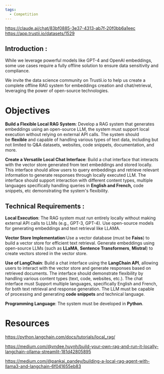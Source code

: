 ```yaml
---
tags:
  - Competition
---
```

https://claude.ai/chat/83bf0885-3e37-4313-ab7f-20f0bb6a1eec
https://app.trustii.io/datasets/1529

## Introduction :

While we leverage powerful models like GPT-4 and OpenAI embeddings, some use cases require a fully offline solution to ensure data sensitivity and compliance.

We invite the data science community on Trustii.io to help us create a complete offline RAG system for embeddings creation and chat/retrieval, leveraging the power of open-source technologies. 
# Objectives

**Build a Flexible Local RAG System**: Develop a RAG system that generates embeddings using an open-source LLM, the system must support local execution without relying on external API calls. The system should be **flexible** and capable of handling various types of text data, including but not limited to Q&A datasets, websites, code snippets, documentation, and more.

**Create a Versatile Local Chat Interface**: Build a chat interface that interacts with the vector store generated from text embeddings and stored locally. This interface should allow users to query embeddings and retrieve relevant information to generate responses through locally executed LLM. The interface should support interaction with different content types, multiple languages specifically handling queries in **English and French,** code snippets, etc demonstrating the system's flexibility.

## Technical Requirements :

**Local Execution**: The RAG system must run entirely locally without making external API calls to LLMs (e.g., GPT-3, GPT-4). Use open-source models for generating embeddings and text retrieval like LLAMA.

**Vector Store Implementation**:Use a vector database (must be **Faiss**) to build a vector store for efficient text retrieval. Generate embeddings using open-source LLMs (such as **LLaMA**, **Sentence Transformers**, **Mistral**) to create vectors stored in the vector store.

**Use of LangChain**: Build a chat interface using the **LangChain API**, allowing users to interact with the vector store and generate responses based on retrieved documents. The interface should demonstrate flexibility by handling various content types (text, code, websites, etc.). The chat interface must Support multiple languages, specifically English and French, for both text retrieval and response generation. The LLM must be capable of processing and generating **code snippets** and technical language.

**Programming Language**: The system must be developed in **Python**.

# Resources

https://python.langchain.com/docs/tutorials/local_rag/

https://medium.com/@vndee.huynh/build-your-own-rag-and-run-it-locally-langchain-ollama-streamlit-181d42805895

https://medium.com/@pankaj_pandey/building-a-local-rag-agent-with-llama3-and-langchain-6f041655eb83
